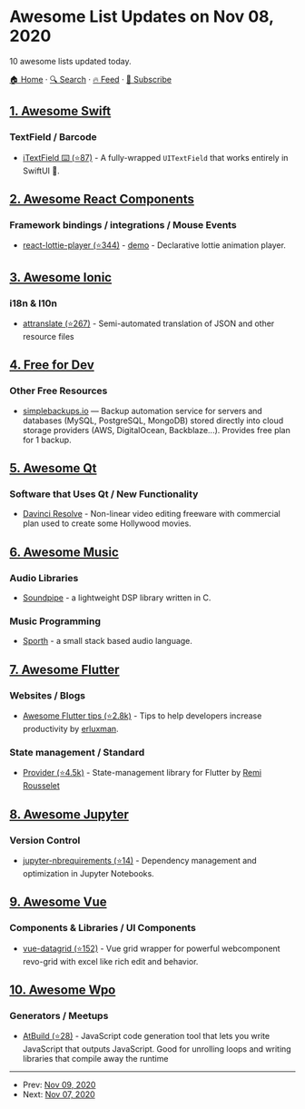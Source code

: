 # Awesome List Updates on Nov 08, 2020

10 awesome lists updated today.

[🏠 Home](/README.md) · [🔍 Search](https://test.trackawesomelist.com/search/) · [🔥 Feed](https://test.trackawesomelist.com/rss.xml) · [📮 Subscribe](https://trackawesomelist.us17.list-manage.com/subscribe?u=d2f0117aa829c83a63ec63c2f&id=36a103854c)



## [1. Awesome Swift](/content/matteocrippa/awesome-swift/README.md)

### TextField / Barcode

*   [iTextField ⌨️ (⭐87)](https://github.com/benjaminsage/iTextField) - A fully-wrapped `UITextField` that works entirely in SwiftUI 🦅.

## [2. Awesome React Components](/content/brillout/awesome-react-components/README.md)

### Framework bindings / integrations / Mouse Events

*   [react-lottie-player (⭐344)](https://github.com/mifi/react-lottie-player) - [demo](https://mifi.github.io/react-lottie-player/) - Declarative lottie animation player.

## [3. Awesome Ionic](/content/candelibas/awesome-ionic/README.md)

### i18n & l10n

*   [attranslate (⭐267)](https://github.com/fkirc/attranslate) - Semi-automated translation of JSON and other resource files

## [4. Free for Dev](/content/ripienaar/free-for-dev/README.md)

### Other Free Resources

*   [simplebackups.io](https://simplebackups.io/) — Backup automation service for servers and databases (MySQL, PostgreSQL, MongoDB) stored directly into cloud storage providers (AWS, DigitalOcean, Backblaze...). Provides free plan for 1 backup.

## [5. Awesome Qt](/content/JesseTG/awesome-qt/README.md)

### Software that Uses Qt / New Functionality

*   [Davinci Resolve](https://www.blackmagicdesign.com/products/davinciresolve/) - Non-linear video editing freeware with commercial plan used to create some Hollywood movies.

## [6. Awesome Music](/content/ciconia/awesome-music/README.md)

### Audio Libraries

*   [Soundpipe](https://pbat.ch/proj/soundpipe.html) - a lightweight DSP library written in C.

### Music Programming

*   [Sporth](https://pbat.ch/proj/sporth.html) - a small stack based audio language.

## [7. Awesome Flutter](/content/Solido/awesome-flutter/README.md)

### Websites / Blogs

*   [Awesome Flutter tips (⭐2.8k)](https://github.com/erluxman/awesomefluttertips/) - Tips to help developers increase productivity by [erluxman](https://twitter.com/erluxman/).

### State management / Standard

*   [Provider (⭐4.5k)](https://github.com/rrousselGit/provider) <!--stargazers:rrousselGit/provider--> - State-management library for Flutter by [Remi Rousselet](https://github.com/rrousselGit)

## [8. Awesome Jupyter](/content/markusschanta/awesome-jupyter/README.md)

### Version Control

*   [jupyter-nbrequirements (⭐14)](https://github.com/thoth-station/jupyter-nbrequirements/) - Dependency management and optimization in Jupyter Notebooks.

## [9. Awesome Vue](/content/vuejs/awesome-vue/README.md)

### Components & Libraries / UI Components

*   [vue-datagrid (⭐152)](https://github.com/revolist/vue-datagrid) - Vue grid wrapper for powerful webcomponent revo-grid with excel like rich edit and behavior.

## [10. Awesome Wpo](/content/davidsonfellipe/awesome-wpo/README.md)

### Generators / Meetups

*   [AtBuild (⭐28)](https://github.com/jarred-sumner/atbuild) - JavaScript code generation tool that lets you write JavaScript that outputs JavaScript. Good for unrolling loops and writing libraries that compile away the runtime

---

- Prev: [Nov 09, 2020](/content/2020/11/09/README.md)
- Next: [Nov 07, 2020](/content/2020/11/07/README.md)